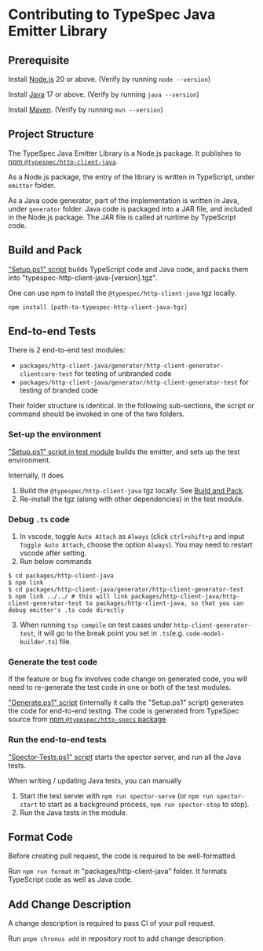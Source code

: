 # Contributing to TypeSpec Java Emitter Library

## Prerequisite

Install [Node.js](https://nodejs.org/) 20 or above. (Verify by running `node --version`)

Install [Java](https://docs.microsoft.com/java/openjdk/download) 17 or above. (Verify by running `java --version`)

Install [Maven](https://maven.apache.org/download.cgi). (Verify by running `mvn --version`)

## Project Structure

The TypeSpec Java Emitter Library is a Node.js package.
It publishes to [npm `@typespec/http-client-java`](https://www.npmjs.com/package/@typespec/http-client-java).

As a Node.js package, the entry of the library is written in TypeScript, under `emitter` folder.

As a Java code generator, part of the implementation is written in Java, under `generator` folder.
Java code is packaged into a JAR file, and included in the Node.js package. The JAR file is called at runtime by TypeScript code.

## Build and Pack

["Setup.ps1" script](https://github.com/microsoft/typespec/blob/main/packages/http-client-java/Setup.ps1) builds TypeScript code and Java code, and packs them into "typespec-http-client-java-[version].tgz".

One can use npm to install the `@typespec/http-client-java` tgz locally.

```
npm install [path-to-typespec-http-client-java-tgz]
```

## End-to-end Tests

There is 2 end-to-end test modules:

- `packages/http-client-java/generator/http-client-generator-clientcore-test` for testing of unbranded code
- `packages/http-client-java/generator/http-client-generator-test` for testing of branded code

Their folder structure is identical. In the following sub-sections, the script or command should be invoked in one of the two folders.

### Set-up the environment

["Setup.ps1" script in test module](https://github.com/microsoft/typespec/blob/main/packages/http-client-java/generator/http-client-generator-clientcore-test/Setup.ps1) builds the emitter, and sets up the test environment.

Internally, it does

1. Build the `@typespec/http-client-java` tgz locally. See [Build and Pack](#build-and-pack).
2. Re-install the tgz (along with other dependencies) in the test module.

### Debug `.ts` code

1. In vscode, toggle `Auto Attach` as `Always` (click `ctrl+shift+p` and input `Toggle Auto Attach`, choose the option `Always`). You may need to restart vscode after setting.
2. Run below commands

```
$ cd packages/http-client-java
$ npm link
$ cd packages/http-client-java/generator/http-client-generator-test
$ npm link ../../ # this will link packages/http-client-java/http-client-generator-test to packages/http-client-java, so that you can debug emitter's .ts code directly
```

3. When running `tsp compile` on test cases under `http-client-generator-test`, it will go to the break point you set in `.ts`(e.g. `code-model-builder.ts`) file.

### Generate the test code

If the feature or bug fix involves code change on generated code, you will need to re-generate the test code in one or both of the test modules.

["Generate.ps1" script](https://github.com/microsoft/typespec/blob/main/packages/http-client-java/generator/http-client-generator-clientcore-test/Generate.ps1) (internally it calls the "Setup.ps1" script) generates the code for end-to-end testing.
The code is generated from TypeSpec source from [npm `@typespec/http-specs` package](https://www.npmjs.com/package/@typespec/http-specs).

### Run the end-to-end tests

["Spector-Tests.ps1" script](https://github.com/microsoft/typespec/blob/main/packages/http-client-java/generator/http-client-generator-clientcore-test/Spector-Tests.ps1) starts the spector server, and run all the Java tests.

When writing / updating Java tests, you can manually

1. Start the test server with `npm run spector-serve` (or `npm run spector-start` to start as a background process, `npm run spector-stop` to stop).
2. Run the Java tests in the module.

## Format Code

Before creating pull request, the code is required to be well-formatted.

Run `npm run format` in "packages/http-client-java" folder.
It formats TypeScript code as well as Java code.

## Add Change Description

A change description is required to pass CI of your pull request.

Run `pnpm chronus add` in repository root to add change description.
